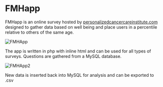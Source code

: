 # FMHapp

FMHapp is an online survey hosted by [personalizedcancercareinstitute.com](personalizedcancercareinstitute.com) designed to gather data based on well being and place users in a percentile relative to others of the same age.


![FMHApp](http://imgur.com/5Bj0TzC)

The app is written in php with inline html and can be used for all types of surveys. Questions are gathered from a MySQL database.

![FMHApp2](http://imgur.com/BNOaiH9)

New data is inserted back into MySQL for analysis and can be exported to .csv


